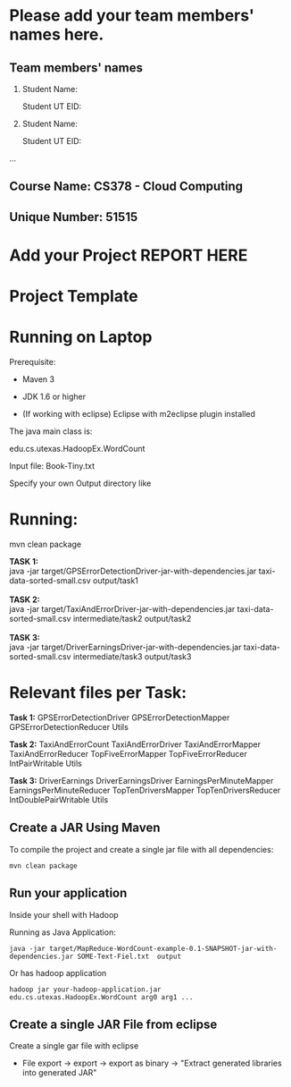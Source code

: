 # Please add your team members' names here. 

## Team members' names 

1. Student Name:

   Student UT EID:

2. Student Name:

   Student UT EID:

 ...

##  Course Name: CS378 - Cloud Computing 

##  Unique Number: 51515
    


# Add your Project REPORT HERE 


# Project Template

# Running on Laptop     ####

Prerequisite:

- Maven 3

- JDK 1.6 or higher

- (If working with eclipse) Eclipse with m2eclipse plugin installed


The java main class is:

edu.cs.utexas.HadoopEx.WordCount 

Input file:  Book-Tiny.txt  

Specify your own Output directory like 

# Running:

mvn clean package

**TASK 1:**<br>
java -jar target/GPSErrorDetectionDriver-jar-with-dependencies.jar taxi-data-sorted-small.csv output/task1
<br>
<br>
**TASK 2:**<br>
java -jar target/TaxiAndErrorDriver-jar-with-dependencies.jar taxi-data-sorted-small.csv intermediate/task2 output/task2
<br>
<br>
**TASK 3:**<br>
java -jar target/DriverEarningsDriver-jar-with-dependencies.jar taxi-data-sorted-small.csv intermediate/task3 output/task3

# Relevant files per Task:
**Task 1:**
GPSErrorDetectionDriver
GPSErrorDetectionMapper
GPSErrorDetectionReducer
Utils

**Task 2:**
TaxiAndErrorCount
TaxiAndErrorDriver
TaxiAndErrorMapper
TaxiAndErrorReducer
TopFiveErrorMapper
TopFiveErrorReducer
IntPairWritable
Utils

**Task 3:**
DriverEarnings
DriverEarningsDriver
EarningsPerMinuteMapper
EarningsPerMinuteReducer
TopTenDriversMapper
TopTenDriversReducer
IntDoublePairWritable
Utils



## Create a JAR Using Maven 

To compile the project and create a single jar file with all dependencies: 
	
```	mvn clean package ```



## Run your application
Inside your shell with Hadoop

Running as Java Application:

```java -jar target/MapReduce-WordCount-example-0.1-SNAPSHOT-jar-with-dependencies.jar SOME-Text-Fiel.txt  output``` 

Or has hadoop application

```hadoop jar your-hadoop-application.jar edu.cs.utexas.HadoopEx.WordCount arg0 arg1 ... ```



## Create a single JAR File from eclipse



Create a single gar file with eclipse 

*  File export -> export  -> export as binary ->  "Extract generated libraries into generated JAR"
